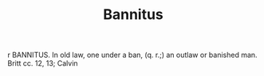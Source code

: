 ---
title: Bannitus
letter: B
permalink: "/definitions/bannitus.html"
body: r BANNITUS. In old law, one under a ban, (q. r.;) an outlaw or banished man.
  Britt cc. 12, 13; Calvin
published_at: '2018-07-07'
source: Black's Law Dictionary
layout: post
---